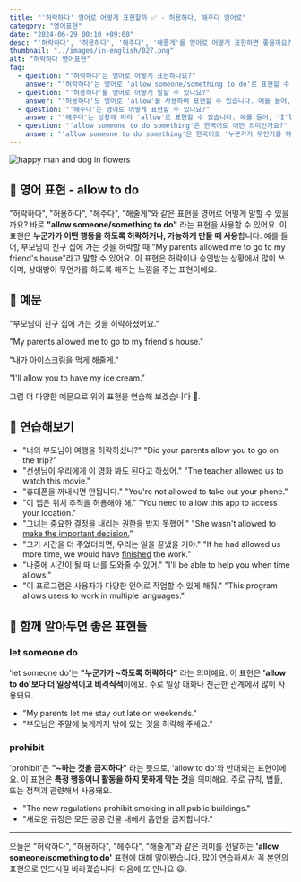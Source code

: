 ```yaml
---
title: "'허락하다' 영어로 어떻게 표현할까 ✅ - 허용하다, 해주다 영어로"
category: "영어표현"
date: "2024-06-29 00:10 +09:00"
desc: "'허락하다', '허용하다', '해주다', '해줄게'를 영어로 어떻게 표현하면 좋을까요? '부모님이 친구 집에 가는 것을 허락하셨어요', '내가 아이스크림을 먹게 해줄게' 등을 영어로 표현하는 법을 배워봅시다. 다양한 예문을 통해서 연습하고 본인의 표현으로 만들어 보세요."
thumbnail: "../images/in-english/027.png"
alt: "허락하다 영어표현"
faq:
  - question: "'허락하다'는 영어로 어떻게 표현하나요?"
    answer: "'허락하다'는 영어로 'allow someone/something to do'로 표현할 수 있습니다. 이 표현은 누군가가 어떤 행동을 하도록 허락하거나 가능하게 만들 때 사용합니다. 예를 들어, 'My parents allowed me to go to my friend's house'는 '부모님이 친구 집에 가는 것을 허락하셨어요'라는 의미입니다."
  - question: "'허용하다'를 영어로 어떻게 말할 수 있나요?"
    answer: "'허용하다'도 영어로 'allow'를 사용하여 표현할 수 있습니다. 예를 들어, 'We allow pets in our apartment building'은 '우리 아파트에서는 반려동물을 허용합니다'라는 의미입니다."
  - question: "'해주다'는 영어로 어떻게 표현할 수 있나요?"
    answer: "'해주다'는 상황에 따라 'allow'로 표현할 수 있습니다. 예를 들어, 'I'll allow you to have my ice cream'은 '내가 아이스크림을 먹게 해줄게'라는 의미입니다."
  - question: "'allow someone to do something'은 한국어로 어떤 의미인가요?"
    answer: "'allow someone to do something'은 한국어로 '누군가가 무언가를 하도록 허락하다' 또는 '~하게 해주다'라는 의미입니다. 이는 '허락하다', '허용하다', '해주다' 등으로 번역될 수 있습니다. 예를 들어, 'The teacher allowed the students to leave early'는 '선생님이 학생들이 일찍 떠나는 것을 허락했다'라는 뜻입니다."
---
```


![happy man and dog in flowers](../images/in-english/027-1.avif)

## 🌟 영어 표현 - allow to do

"허락하다", "허용하다", "헤주다", "해줄게"와 같은 표현을 영어로 어떻게 말할 수 있을까요? 바로 **"allow someone/something to do"** 라는 표현을 사용할 수 있어요. 이 표현은 **누군가가 어떤 행동을 하도록 허락하거나, 가능하게 만들 때 사용**합니다. 예를 들어, 부모님이 친구 집에 가는 것을 허락할 때 "My parents allowed me to go to my friend's house"라고 말할 수 있어요. 이 표현은 허락이나 승인받는 상황에서 많이 쓰이며, 상대방이 무언가를 하도록 해주는 느낌을 주는 표현이에요.

## 📖 예문

"부모님이 친구 집에 가는 것을 허락하셨어요."

"My parents allowed me to go to my friend's house."

"내가 아이스크림을 먹게 해줄게."

"I'll allow you to have my ice cream."

그럼 더 다양한 예문으로 위의 표현을 연습해 보겠습니다 🚀.

## 💬 연습해보기

<ul data-interactive-list>
  <li data-interactive-item>
    <span data-toggler>"너의 부모님이 여행을 허락하셨니?"</span>
    <span data-answer>"Did your parents allow you to go on the trip?"</span>
  </li>
  <li data-interactive-item>
    <span data-toggler>"선생님이 우리에게 이 영화 봐도 된다고 하셨어."</span>
    <span data-answer>"The teacher allowed us to watch this movie."</span>
  </li>
  <li data-interactive-item>
    <span data-toggler>"휴대폰을 꺼내시면 안됩니다."</span>
    <span data-answer>"You're not allowed to take out your phone."</span>
  </li>
  <li data-interactive-item>
    <span data-toggler>"이 앱은 위치 추적을 허용해야 해."</span>
    <span data-answer>"You need to allow this app to access your location."</span>
  </li>
  <li data-interactive-item>
    <span data-toggler>"그녀는 중요한 결정을 내리는 권한을 받지 못했어."</span>
    <span data-answer>"She wasn't allowed to <a href="/blog/vocab-1/010.make-a-decision/">make the important decision.</a>"</span>
  </li>
  <li data-interactive-item>
    <span data-toggler>"그가 시간을 더 주었더라면, 우리는 일을 끝냈을 거야."</span>
    <span data-answer>"If he had allowed us more time, we would have <a href="/blog/in-english/295.finish/">finished</a> the work."</span>
  </li>
  <li data-interactive-item>
    <span data-toggler>"나중에 시간이 될 때 너를 도와줄 수 있어."</span>
    <span data-answer>"I'll be able to help you when time allows."</span>
  </li>
  <li data-interactive-item>
    <span data-toggler>"이 프로그램은 사용자가 다양한 언어로 작업할 수 있게 해줘."</span>
    <span data-answer>"This program allows users to work in multiple languages."</span>
  </li>
</ul>

## 🤝 함께 알아두면 좋은 표현들

### let someone do

'let someone do'는 **"누군가가 ~하도록 허락하다"** 라는 의미예요. 이 표현은 **'allow to do'보다 더 일상적이고 비격식적**이에요. 주로 일상 대화나 친근한 관계에서 많이 사용돼요.

- "My parents let me stay out late on weekends."
- "부모님은 주말에 늦게까지 밖에 있는 것을 허락해 주세요."

### prohibit

'prohibit'은 **"~하는 것을 금지하다"** 라는 뜻으로, 'allow to do'와 반대되는 표현이에요. 이 표현은 **특정 행동이나 활동을 하지 못하게 막는 것**을 의미해요. 주로 규칙, 법률, 또는 정책과 관련해서 사용돼요.

- "The new regulations prohibit smoking in all public buildings."
- "새로운 규정은 모든 공공 건물 내에서 흡연을 금지합니다."

---

오늘은 "허락하다", "허용하다", "헤주다", "해줄게"와 같은 의미를 전달하는 **'allow someone/something to do'** 표현에 대해 알아봤습니다. 많이 연습하셔서 꼭 본인의 표현으로 만드시길 바라겠습니다! 다음에 또 만나요 😃.
